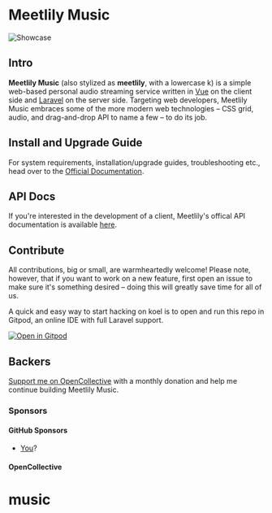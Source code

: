 # Meetlily Music

![Showcase](https://koel.dev/img/showcase.png)

## Intro

**Meetlily Music** (also stylized as **meetlily**, with a lowercase k) is a simple web-based personal audio streaming service written in [Vue](http://vuejs.org/) on the client side and [Laravel](http://laravel.com/) on the server side. Targeting web developers, Meetlily Music embraces some of the more modern web technologies – CSS grid, audio, and drag-and-drop API to name a few – to do its job.

## Install and Upgrade Guide

For system requirements, installation/upgrade guides, troubleshooting etc., head over to the [Official Documentation](https://docs.meetlily.net/music).

## API Docs

If you're interested in the development of a client, Meetlily's offical API documentation is available [here](https://api-docs.meetlily.net/music).

## Contribute

All contributions, big or small, are warmheartedly welcome! Please note, however, that if you want to work on a new feature, first open an issue to make sure it's something desired – doing this will greatly save time for all of us.

A quick and easy way to start hacking on koel is to open and run this repo in Gitpod, an online IDE with full Laravel support.

[![Open in Gitpod](https://gitpod.io/button/open-in-gitpod.svg)](https://gitpod.io/#https://github.com/koel/koel)

## Backers

[Support me on OpenCollective](https://opencollective.com/meelily#backer) with a monthly donation and help me continue building Meetlily Music.
### Sponsors

#### GitHub Sponsors

* [You](https://github.com/users/edvillan15/sponsorship)?

#### OpenCollective

# music
